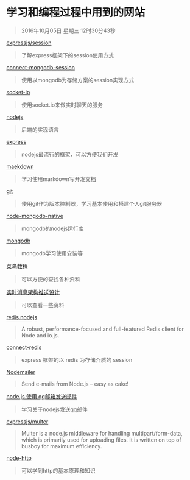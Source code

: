 # 学习和编程过程中用到的网站
>2016年10月05日 星期三 12时30分43秒 

[expressjs/session](https://github.com/expressjs/session?_ga=1.167680702.1076416225.1475221740#compatible-session-stores)
>了解express框架下的session使用方式

[connect-mongodb-session](https://www.npmjs.com/package/connect-mongodb-session)
>使用以mongodb为存储方案的session实现方式

[socket-io](http://socket.io/docs/server-api/)
>使用socket.io来做实时聊天的服务

[nodejs](https://nodejs.org/dist/latest-v4.x/docs/api/assert.html)
>后端的实现语言

[express](http://expressjs.com/en/advanced/best-practice-security.html)
>nodejs最流行的框架，可以方便我们开发

[maekdown](https://wastemobile.gitbooks.io/gitbook-chinese/content/format/markdown.html)
>学习使用markdown写开发文档

[git](https://git-scm.com/book/zh/v2/%E8%87%AA%E5%AE%9A%E4%B9%89-Git-%E4%BD%BF%E7%94%A8%E5%BC%BA%E5%88%B6%E7%AD%96%E7%95%A5%E7%9A%84%E4%B8%80%E4%B8%AA%E4%BE%8B%E5%AD%90)
>使用git作为版本控制器，学习基本使用和搭建个人git服务器

[node-mongodb-native](https://mongodb.github.io/node-mongodb-native/2.2/tutorials/crud/)
>mongodb的nodejs运行库

[mongodb](https://docs.mongodb.com/manual/installation/) 
>mongodb学习使用安装等

[菜鸟教程](http://www.runoob.com/mongodb/mongodb-query.html)
>可以方便的查找各种资料

[实时消息架构推送设计](https://www.zhihu.com/question/23015432)
>可以查看一些资料

[redis.nodejs](https://github.com/luin/ioredis)
> A robust, performance-focused and full-featured Redis client for Node and io.js.

[connect-redis](https://www.npmjs.com/package/connect-redis)
> express 框架的以 redis 为存储介质的 session

[Nodemailer](https://github.com/nodemailer/nodemailer)
>Send e-mails from Node.js – easy as cake!

[node.js 使用 qq邮箱发送邮件](http://www.lellansin.com/node-js-%E4%BD%BF%E7%94%A8-qq%E9%82%AE%E7%AE%B1%E5%8F%91%E9%80%81%E9%82%AE%E4%BB%B6.html?replytocom=11125)
>学习关于nodejs发送qq邮件

[expressjs/multer](https://github.com/expressjs/multer)
>Multer is a node.js middleware for handling multipart/form-data, which is primarily used for uploading files. It is written on top of busboy for maximum efficiency.

[node-http](https://github.com/i5ting/node-http)
>可以学到http的基本原理和知识
